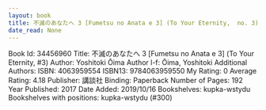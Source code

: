 ```yaml
---
layout: book
title: 不滅のあなたへ 3 [Fumetsu no Anata e 3] (To Your Eternity,  no. 3)
date_read: None
---
```


Book Id: 34456960
Title: 不滅のあなたへ 3 [Fumetsu no Anata e 3] (To Your Eternity, #3)
Author: Yoshitoki Ōima
Author l-f: Ōima, Yoshitoki
Additional Authors: 
ISBN: 4063959554
ISBN13: 9784063959550
My Rating: 0
Average Rating: 4.18
Publisher: 講談社
Binding: Paperback
Number of Pages: 192
Year Published: 2017
Date Added: 2019/10/16
Bookshelves: kupka-wstydu
Bookshelves with positions: kupka-wstydu (#300)

